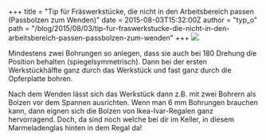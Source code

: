 +++
title = "Tip für Fräswerkstücke, die nicht in den Arbeitsbereich passen (Passbolzen zum Wenden)"
date = 2015-08-03T15:32:00Z
author = "typ_o"
path = "/blog/2015/08/03/tip-fur-fraswerkstucke-die-nicht-in-den-arbeitsbereich-passen-passbolzen-zum-wenden"
+++
[![](/media/20150727_145638.serendipityThumb.jpg)](/media/20150727_145638.jpg)

Mindestens zwei Bohrungen so anlegen, dass sie auch bei 180 Drehung die
Position behalten (spiegelsymmetrisch). Dann bei der ersten
Werkstückhälfte ganz durch das Werkstück und fast ganz durch die
Opferplatte bohren.

Nach dem Wenden lässt sich das Werkstück dann z.B. mit zwei Bohrern als
Bolzen vor dem Spannen ausrichten. Wenn man 6 mm Bohrungen brauchen
kann, dann eignen sich die Bolzen von Ikea-Ivar-Regalen ganz
hervorragend. Doch, da sind noch welche bei dir im Keller, in diesem
Marmeladenglas hinten in dem Regal da\!
